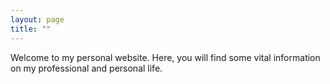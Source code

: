 ```yaml
---
layout: page
title: ""
---
```


Welcome to my personal website. Here, you will find some vital information on my professional and personal life.
